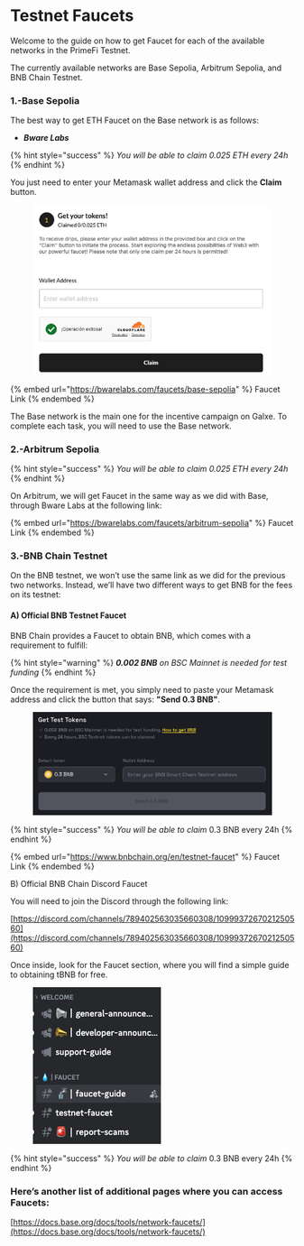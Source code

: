 # Testnet Faucets

Welcome to the guide on how to get Faucet for each of the available networks in the PrimeFi Testnet.

The currently available networks are Base Sepolia, Arbitrum Sepolia, and BNB Chain Testnet.

### 1.-Base Sepolia

The best way to get ETH Faucet on the Base network is as follows:

* &#x20;_**Bware Labs**_

{% hint style="success" %}
_You will be able to claim 0.025 ETH every 24h_
{% endhint %}

You just need to enter your Metamask wallet address and click the **Claim** button.

<figure><img src=".gitbook/assets/Captura de pantalla 2024-11-25 a las 12.13.55.png" alt="" width="481"><figcaption></figcaption></figure>

{% embed url="https://bwarelabs.com/faucets/base-sepolia" %}
Faucet Link
{% endembed %}



The Base network is the main one for the incentive campaign on Galxe. To complete each task, you will need to use the Base network.

### 2.-Arbitrum Sepolia

{% hint style="success" %}
_You will be able to claim 0.025 ETH every 24h_
{% endhint %}

On Arbitrum, we will get Faucet in the same way as we did with Base, through Bware Labs at the following link:

{% embed url="https://bwarelabs.com/faucets/arbitrum-sepolia" %}
Faucet Link
{% endembed %}

### 3.-BNB Chain Testnet

On the BNB testnet, we won’t use the same link as we did for the previous two networks. Instead, we’ll have two different ways to get BNB for the fees on its testnet:

#### A) **Official BNB Testnet Faucet**

BNB Chain provides a Faucet to obtain BNB, which comes with a requirement to fulfill:

{% hint style="warning" %}
_**0.002 BNB** on BSC Mainnet is needed for test funding_
{% endhint %}

Once the requirement is met, you simply need to paste your Metamask address and click the button that says: **"Send 0.3 BNB"**.



<figure><img src=".gitbook/assets/Captura de pantalla 2024-11-25 a las 12.52.55.png" alt="" width="562"><figcaption></figcaption></figure>

{% hint style="success" %}
_You will be able to claim_ 0.3 BNB every 24h
{% endhint %}

{% embed url="https://www.bnbchain.org/en/testnet-faucet" %}
Faucet Link
{% endembed %}

B) Official BNB Chain Discord Faucet

You will need to join the Discord through the following link:

[https://discord.com/channels/789402563035660308/1099937267021250560](https://discord.com/channels/789402563035660308/1099937267021250560)

Once inside, look for the Faucet section, where you will find a simple guide to obtaining tBNB for free.

<figure><img src=".gitbook/assets/Captura de pantalla 2024-11-25 a las 13.03.57.png" alt=""><figcaption></figcaption></figure>

{% hint style="success" %}
_You will be able to claim_ 0.3 BNB every 24h
{% endhint %}

### Here’s another list of additional pages where you can access Faucets:

[https://docs.base.org/docs/tools/network-faucets/](https://docs.base.org/docs/tools/network-faucets/)
